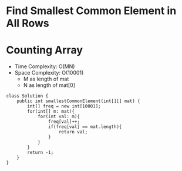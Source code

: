 # Find Smallest Common Element in All Rows
# Counting Array
* Time Complexity: O(MN)
* Space Complexity: O(10001)
	* M as length of mat
	* N as length of mat[0]
```
class Solution {
    public int smallestCommonElement(int[][] mat) {
        int[] freq = new int[10001];
        for(int[] m: mat){
            for(int val: m){
                freq[val]++;
                if(freq[val] == mat.length){
                    return val;
                }
            }
        }
        return -1;
    }
}
```